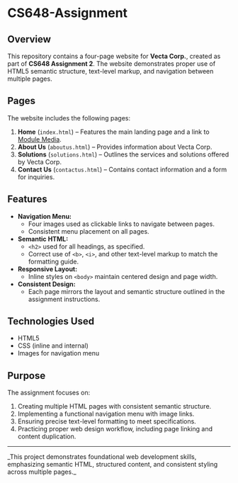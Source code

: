 # CS648-Assignment

## Overview

This repository contains a four-page website for **Vecta Corp.**, created as part of **CS648 Assignment 2**. The website demonstrates proper use of HTML5 semantic structure, text-level markup, and navigation between multiple pages.

## Pages

The website includes the following pages:

1. **Home** (`index.html`) – Features the main landing page and a link to [Module Media](http://www.modulemedia.com).
2. **About Us** (`aboutus.html`) – Provides information about Vecta Corp.
3. **Solutions** (`solutions.html`) – Outlines the services and solutions offered by Vecta Corp.
4. **Contact Us** (`contactus.html`) – Contains contact information and a form for inquiries.

## Features

- **Navigation Menu:**
  - Four images used as clickable links to navigate between pages.
  - Consistent menu placement on all pages.
- **Semantic HTML:**
  - `<h2>` used for all headings, as specified.
  - Correct use of `<b>`, `<i>`, and other text-level markup to match the formatting guide.
- **Responsive Layout:**
  - Inline styles on `<body>` maintain centered design and page width.
- **Consistent Design:**
  - Each page mirrors the layout and semantic structure outlined in the assignment instructions.

## Technologies Used

- HTML5
- CSS (inline and internal)
- Images for navigation menu

## Purpose

The assignment focuses on:

1. Creating multiple HTML pages with consistent semantic structure.
2. Implementing a functional navigation menu with image links.
3. Ensuring precise text-level formatting to meet specifications.
4. Practicing proper web design workflow, including page linking and content duplication.

---

\_This project demonstrates foundational web development skills, emphasizing semantic HTML, structured content, and consistent styling across multiple pages.\_
